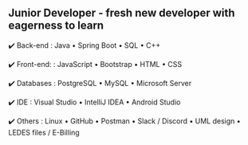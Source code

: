 Junior Developer - fresh new developer with eagerness to learn
---------------------------------------------------------------------------
✔️ Back-end 
: Java
• Spring Boot
• SQL
• C++

✔️ Front-end:
: JavaScript
• Bootstrap 
• HTML
• CSS

✔️ Databases
: PostgreSQL
• MySQL
• Microsoft Server

✔️ IDE
: Visual Studio 
• IntelliJ IDEA
• Android Studio

✔️ Others
: Linux
• GitHub
• Postman
• Slack / Discord
• UML design
• LEDES files / E-Billing
